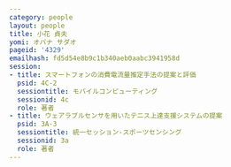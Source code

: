 ```yaml
---
category: people
layout: people
title: 小花 貞夫
yomi: オバナ サダオ
pageid: '4329'
emailhash: fd5d54e8b9c1b340aeb0aabc3941958d
session:
- title: スマートフォンの消費電流量推定手法の提案と評価
  psid: 4C-2
  sessiontitle: モバイルコンピューティング
  sessionid: 4c
  role: 著者
- title: ウェアラブルセンサを用いたテニス上達支援システムの提案
  psid: 3A-3
  sessiontitle: 統一セッション-スポーツセンシング
  sessionid: 3a
  role: 著者
---
```

